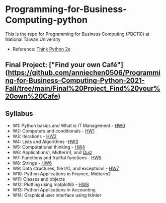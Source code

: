 # Programming-for-Business-Computing-python
This is the repo for Programming for Business Computing (PBC110) at National Taiwan University

- Reference: [Think Python 2e](https://greenteapress.com/wp/think-python-2e/)

## Final Project: ["Find your own Café"] (https://github.com/anniechen0506/Programming-for-Business-Computing-Python-2021-Fall/tree/main/Final%20Project_Find%20your%20own%20Cafe)

## Syllabus
- W1: Python basics and What is IT Management - [HW0](https://github.com/anniechen0506/Programming-for-Business-Computing-python/blob/a09d03da659cf9b82182344987b6ca6fedc6abbe/HW0)
- W2: Computers and conditionals - [HW1](https://github.com/anniechen0506/Programming-for-Business-Computing-Python-2021-Fall/blob/main/HW1)
- W3: Iterations - [HW2](https://github.com/anniechen0506/Programming-for-Business-Computing-Python-2021-Fall/blob/main/HW2)
- W4: Lists and Algorithms -[HW3](https://github.com/anniechen0506/Programming-for-Business-Computing-Python-2021-Fall/blob/main/HW3)
- W5: Computational thinking - [HW4](https://github.com/anniechen0506/Programming-for-Business-Computing-Python-2021-Fall/blob/main/HW4)
- W6: Applications1, Midterm1, and [Quiz](https://github.com/anniechen0506/Programming-for-Business-Computing-Python-2021-Fall/blob/main/Quiz)
- W7: Functions and fruitful functions - [HW5](https://github.com/anniechen0506/Programming-for-Business-Computing-Python-2021-Fall/blob/main/HW5)
- W8: Strings - [HW6](https://github.com/anniechen0506/Programming-for-Business-Computing-Python-2021-Fall/blob/main/HW6)
- W9: Data structures, file I/O, and exceptions - [HW7](https://github.com/anniechen0506/Programming-for-Business-Computing-Python-2021-Fall/blob/main/HW7)
- W10: Python Applications in Finance, Midterm2
- W11: Classes and objects
- W12: Plotting using matplotlib - [HW8](https://github.com/anniechen0506/Programming-for-Business-Computing-Python-2021-Fall/blob/main/HW8)
- W13: Python Applications in Accounting
- W14: Graphical user interface using tkInter

